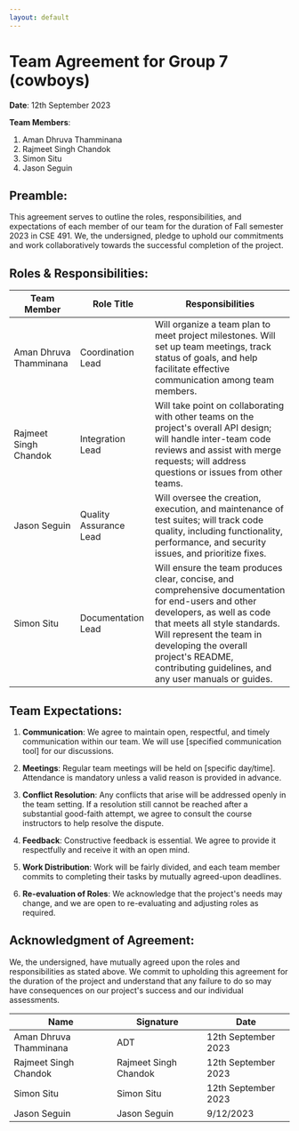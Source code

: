 ```yaml
---
layout: default
---
```


# Team Agreement for Group 7 (cowboys)

**Date**: 12th September 2023

**Team Members**:
1. Aman Dhruva Thamminana
2. Rajmeet Singh Chandok
3. Simon Situ
4. Jason Seguin

## Preamble:
This agreement serves to outline the roles, responsibilities, and expectations of each member of our team for the duration of Fall semester 2023 in CSE 491. We, the undersigned, pledge to uphold our commitments and work collaboratively towards the successful completion of the project.

## Roles & Responsibilities:

| **Team Member** | **Role Title** | **Responsibilities** |
| --------------- | -------------- | -------------------- |
| Aman Dhruva Thamminana          | Coordination Lead | Will organize a team plan to meet project milestones. Will set up team meetings, track status of goals, and help facilitate effective communication among team members.  |
| Rajmeet Singh Chandok          | Integration Lead       | Will take point on collaborating with other teams on the project's overall API design; will handle inter-team code reviews and assist with merge requests; will address questions or issues from other teams.  |
| Jason Seguin         | Quality Assurance Lead | Will oversee the creation, execution, and maintenance of test suites; will track code quality, including functionality, performance, and security issues, and prioritize fixes.  |
| Simon Situ          | Documentation Lead     | Will ensure the team produces clear, concise, and comprehensive documentation for end-users and other developers, as well as code that meets all style standards. Will represent the team in developing the overall project's README, contributing guidelines, and any user manuals or guides.  |

## Team Expectations:

1. **Communication**: We agree to maintain open, respectful, and timely communication within our team. We will use [specified communication tool] for our discussions.
   
2. **Meetings**: Regular team meetings will be held on [specific day/time]. Attendance is mandatory unless a valid reason is provided in advance.
   
3. **Conflict Resolution**: Any conflicts that arise will be addressed openly in the team setting. If a resolution still cannot be reached after a substantial good-faith attempt, we agree to consult the course instructors to help resolve the dispute.

4. **Feedback**: Constructive feedback is essential. We agree to provide it respectfully and receive it with an open mind.

5. **Work Distribution**: Work will be fairly divided, and each team member commits to completing their tasks by mutually agreed-upon deadlines.

6. **Re-evaluation of Roles**: We acknowledge that the project's needs may change, and we are open to re-evaluating and adjusting roles as required.

## Acknowledgment of Agreement:

We, the undersigned, have mutually agreed upon the roles and responsibilities as stated above. We commit to upholding this agreement for the duration of the project and understand that any failure to do so may have consequences on our project's success and our individual assessments.

| **Name**               | **Signature**         | **Date**            |
|------------------------|-----------------------|---------------------|
| Aman Dhruva Thamminana | ADT                   | 12th September 2023 |
| Rajmeet Singh Chandok  | Rajmeet Singh Chandok | 12th September 2023 |
| Simon Situ             | Simon Situ            | 12th September 2023 |
| Jason Seguin           | Jason Seguin          | 9/12/2023           |
